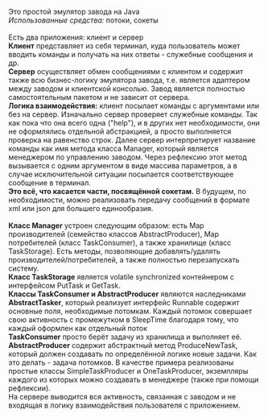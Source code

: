 Это простой эмулятор завода на Java<br>
<i>Использованные средства:</i> потоки, сокеты<br>
<br>
Есть два приложения: клиент и сервер<br><b>Клиент</b> представляет из себя терминал, куда пользователь может вводить команды и получать на них ответы - служебные сообщения и др.<br>
<b>Сервер</b> осуществляет обмен сообщениями с клиентом и содержит также всю бизнес-логику эмулятора завода, т.е. является адаптером между заводом и клиентской консолью. Завод является полностью самостоятельным пакетом и не зависит от сервера.<br>
<b>Логика взаимодействия:</b> клиент посылает команды с аргументами или без на сервер. Изначально сервер проверяет служебные команды. Так как пока что она всего одна ("help"), и в других нет необходимости, они не оформлялись отдельной абстракцией, а просто выполняется проверка на равенство строк. Далее сервер интерпретирует название команды как имя метода класса Manager, который является менеджером по управлению заводом. Через рефлексию этот метод вызывается с одним аргументом в виде массива параметров, а в случае исключительной ситуации посылается соответствующее сообщение в терминал.<br>
<b>Это всё, что касается части, посвящённой сокетам.</b> В будущем, по необходимости, можно реализовать передачу сообщений в формате xml или json для большего единообразия.<br><br>
<b>Класс Manager</b> устроен следующим образом: есть Map производителей (семейство классов AbstractProducer), Map потребителей (класс TaskConsumer), а также хранилище (класс TaskStorage). Есть методы, позволяющие добавлять/удалять производителей/потребителей, а также полностью перезапускать систему.<br>
<b>Класс TaskStorage</b> является volatile synchronized контейнером с интерфейсом PutTask и GetTask.<br>
<b>Классы TaskConsumer и AbstractProducer</b> являются наследниками <b>AbstractTasker</b>, который реализует интерфейс Runnable содержит основные поля, необходимые потомкам. Каждый потомок совершает свою активность с промежутком в SleepTime благодаря тому, что каждый оформлен как отдельный поток<br>
<b>TaskConsumer</b> просто берёт задачу из хранилища и выполняет её.<br>
<b>AbstractProducer</b> содержит абстрактный метод ProduceNewTask, который должен создавать по определённой логике новые задачи. Как это делать - задача потомков. В качестве примера реализованы простые классы SimpleTaskProducer и OneTaskProducer, экземпляры каждого из которых можно создавать в менеджере (также при помощи рефлексии).<br>
На сервере выводится вся активность, связанная с заводом и не входящая в логику взаимодействия пользователя с приложением.<br><br>
